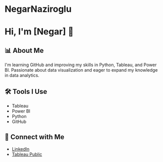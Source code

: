 # NegarNaziroglu
# Hi, I'm [Negar] 👋

## 📊 About Me
I'm learning GitHub and improving my skills in Python, Tableau, and Power BI. Passionate about data visualization and eager to expand my knowledge in data analytics.

## 🛠️ Tools I Use
- Tableau
- Power BI
- Python
- GitHub

## 🔗 Connect with Me
- [LinkedIn](https://www.linkedin.com/in/your-profile)
- [Tableau Public](https://public.tableau.com/profile/your-profile)
